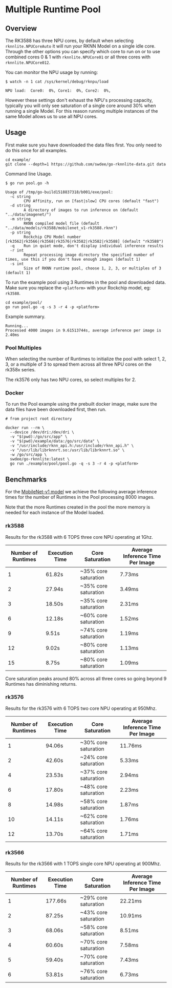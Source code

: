 
# Multiple Runtime Pool

## Overview

The RK3588 has three NPU cores, by default when selecting `rknnlite.NPUCoreAuto` it will
run your RKNN Model on a single idle core.  Through the other options you can
specify which core to run on or to use combined cores 0 & 1 with `rknnlite.NPUCore01` or
all three cores with `rknnlite.NPUCore012`.

You can monitor the NPU usage by running:
```
$ watch -n 1 cat /sys/kernel/debug/rknpu/load

NPU load:  Core0:  0%, Core1:  0%, Core2:  0%,
```

However these settings don't exhaust the NPU's processing capacity, typically
you will only see saturation of a single core around 30% when 
running a single Model.  For this reason running multiple instances of the same
Model allows us to use all NPU cores.


## Usage


First make sure you have downloaded the data files first.
You only need to do this once for all examples.

```
cd example/
git clone --depth=1 https://github.com/swdee/go-rknnlite-data.git data
```


Command line Usage.
```
$ go run pool.go -h

Usage of /tmp/go-build1518837318/b001/exe/pool:
  -c string
        CPU Affinity, run on [fast|slow] CPU cores (default "fast")
  -d string
        A directory of images to run inference on (default "../data/imagenet/")
  -m string
        RKNN compiled model file (default "../data/models/rk3588/mobilenet_v1-rk3588.rknn")
  -p string
        Rockchip CPU Model number [rk3562|rk3566|rk3568|rk3576|rk3582|rk3582|rk3588] (default "rk3588")
  -q    Run in quiet mode, don't display individual inference results
  -r int
        Repeat processing image directory the specified number of times, use this if you don't have enough images (default 1)
  -s int
        Size of RKNN runtime pool, choose 1, 2, 3, or multiples of 3 (default 1)
```

To run the example pool using 3 Runtimes in the pool and downloaded data.  Make
sure you replace the `<platform>` with your Rockchip model, eg: `rk3588`.
```
cd example/pool/
go run pool.go -q -s 3 -r 4 -p <platform>
```

Example summary.
```
Running...
Processed 4000 images in 9.61513744s, average inference per image is 2.40ms
```

### Pool Multiples

When selecting the number of Runtimes to initialize the pool with select 1, 2, 3, or
a multiple of 3 to spread them across all three NPU cores on the rk358x series.

The rk3576 only has two NPU cores, so select multiples for 2.


### Docker

To run the Pool example using the prebuilt docker image, make sure the data files have been downloaded first,
then run.
```
# from project root directory

docker run --rm \
  --device /dev/dri:/dev/dri \
  -v "$(pwd):/go/src/app" \
  -v "$(pwd)/example/data:/go/src/data" \
  -v "/usr/include/rknn_api.h:/usr/include/rknn_api.h" \
  -v "/usr/lib/librknnrt.so:/usr/lib/librknnrt.so" \
  -w /go/src/app \
  swdee/go-rknnlite:latest \
  go run ./example/pool/pool.go -q -s 3 -r 4 -p <platform>
```




## Benchmarks

For the [MobileNet-v1 model](../mobilenet/) we achieve the following average inference times
for the number of Runtimes in the Pool processing 8000 images.

Note that the more Runtimes created in the pool the more memory is needed for 
each instance of the Model loaded.


### rk3588

Results for the rk3588 with 6 TOPS three core NPU operating at 1Ghz.

| Number of Runtimes | Execution Time | Core Saturation      | Average Inference Time Per Image |
| ---- |----------------|----------------------|----------------------------------|
| 1 | 61.82s         | ~35% core saturation | 7.73ms                           |
| 2 | 27.94s         | ~35% core saturation | 3.49ms                           |
| 3 | 18.50s         | ~35% core saturation | 2.31ms                           |
| 6 | 12.18s         | ~60% core saturation | 1.52ms                           |
| 9 | 9.51s          | ~74% core saturation | 1.19ms                           |
| 12 | 9.02s          | ~80% core saturation | 1.13ms                           |
| 15 | 8.75s          | ~80% core saturation | 1.09ms                           |


Core saturation peaks around 80% across all three cores so going beyond 9 Runtimes
has diminishing returns.   



### rk3576

Results for the rk3576 with 6 TOPS two core NPU operating at 950Mhz.


| Number of Runtimes | Execution Time | Core Saturation      | Average Inference Time Per Image |
|--------------------|----------------|----------------------|----------------------------------|
| 1                  | 94.06s         | ~30% core saturation | 11.76ms                          |
| 2                  | 42.60s         | ~24% core saturation | 5.33ms                           |
| 4                  | 23.53s         | ~37% core saturation | 2.94ms                           |
| 6                  | 17.80s         | ~48% core saturation | 2.23ms                           |
| 8                  | 14.98s         | ~58% core saturation | 1.87ms                           |
| 10                 | 14.11s         | ~62% core saturation | 1.76ms                           |
| 12                 | 13.70s         | ~64% core saturation | 1.71ms                           |



### rk3566 

Results for the rk3566 with 1 TOPS single core NPU operating at 900Mhz.


| Number of Runtimes | Execution Time | Core Saturation      | Average Inference Time Per Image |
|--------------------|----------------|----------------------|----------------------------------|
| 1                  | 177.66s        | ~29% core saturation | 22.21ms                          |
| 2                  | 87.25s         | ~43% core saturation | 10.91ms                          |
| 3                  | 68.06s         | ~58% core saturation | 8.51ms                           |
| 4                  | 60.60s         | ~70% core saturation | 7.58ms                           |
| 5                  | 59.40s         | ~70% core saturation | 7.43ms                           |
| 6                  | 53.81s         | ~76% core saturation | 6.73ms                           |



